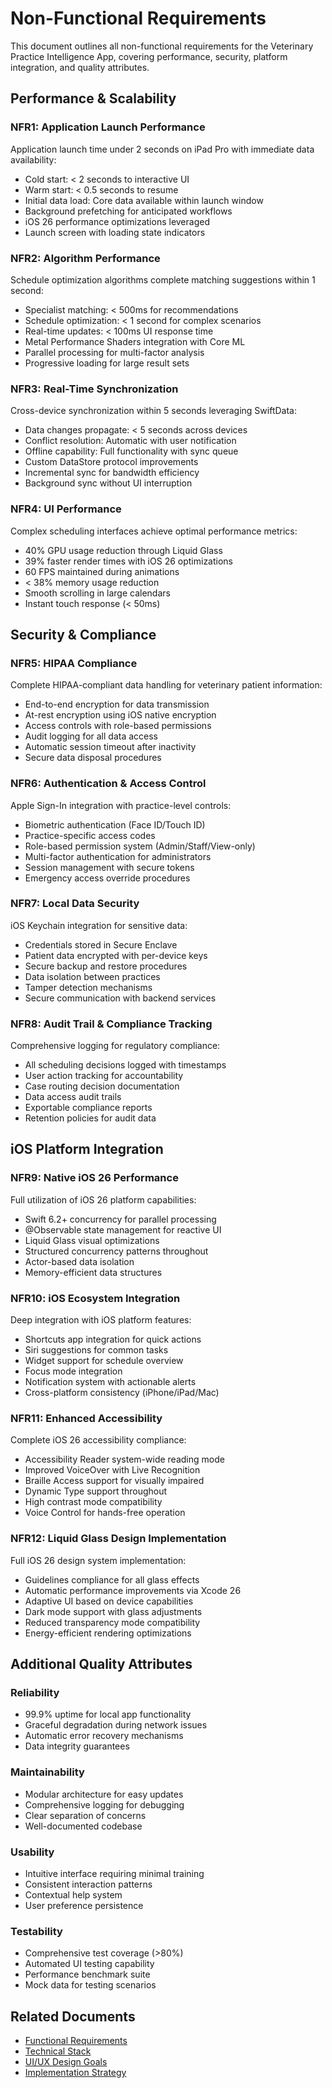 # Non-Functional Requirements

This document outlines all non-functional requirements for the Veterinary Practice Intelligence App, covering performance, security, platform integration, and quality attributes.

## Performance & Scalability

### NFR1: Application Launch Performance
Application launch time under 2 seconds on iPad Pro with immediate data availability:
- Cold start: < 2 seconds to interactive UI
- Warm start: < 0.5 seconds to resume
- Initial data load: Core data available within launch window
- Background prefetching for anticipated workflows
- iOS 26 performance optimizations leveraged
- Launch screen with loading state indicators

### NFR2: Algorithm Performance
Schedule optimization algorithms complete matching suggestions within 1 second:
- Specialist matching: < 500ms for recommendations
- Schedule optimization: < 1 second for complex scenarios
- Real-time updates: < 100ms UI response time
- Metal Performance Shaders integration with Core ML
- Parallel processing for multi-factor analysis
- Progressive loading for large result sets

### NFR3: Real-Time Synchronization
Cross-device synchronization within 5 seconds leveraging SwiftData:
- Data changes propagate: < 5 seconds across devices
- Conflict resolution: Automatic with user notification
- Offline capability: Full functionality with sync queue
- Custom DataStore protocol improvements
- Incremental sync for bandwidth efficiency
- Background sync without UI interruption

### NFR4: UI Performance
Complex scheduling interfaces achieve optimal performance metrics:
- 40% GPU usage reduction through Liquid Glass
- 39% faster render times with iOS 26 optimizations
- 60 FPS maintained during animations
- < 38% memory usage reduction
- Smooth scrolling in large calendars
- Instant touch response (< 50ms)

## Security & Compliance

### NFR5: HIPAA Compliance
Complete HIPAA-compliant data handling for veterinary patient information:
- End-to-end encryption for data transmission
- At-rest encryption using iOS native encryption
- Access controls with role-based permissions
- Audit logging for all data access
- Automatic session timeout after inactivity
- Secure data disposal procedures

### NFR6: Authentication & Access Control
Apple Sign-In integration with practice-level controls:
- Biometric authentication (Face ID/Touch ID)
- Practice-specific access codes
- Role-based permission system (Admin/Staff/View-only)
- Multi-factor authentication for administrators
- Session management with secure tokens
- Emergency access override procedures

### NFR7: Local Data Security
iOS Keychain integration for sensitive data:
- Credentials stored in Secure Enclave
- Patient data encrypted with per-device keys
- Secure backup and restore procedures
- Data isolation between practices
- Tamper detection mechanisms
- Secure communication with backend services

### NFR8: Audit Trail & Compliance Tracking
Comprehensive logging for regulatory compliance:
- All scheduling decisions logged with timestamps
- User action tracking for accountability
- Case routing decision documentation
- Data access audit trails
- Exportable compliance reports
- Retention policies for audit data

## iOS Platform Integration

### NFR9: Native iOS 26 Performance
Full utilization of iOS 26 platform capabilities:
- Swift 6.2+ concurrency for parallel processing
- @Observable state management for reactive UI
- Liquid Glass visual optimizations
- Structured concurrency patterns throughout
- Actor-based data isolation
- Memory-efficient data structures

### NFR10: iOS Ecosystem Integration
Deep integration with iOS platform features:
- Shortcuts app integration for quick actions
- Siri suggestions for common tasks
- Widget support for schedule overview
- Focus mode integration
- Notification system with actionable alerts
- Cross-platform consistency (iPhone/iPad/Mac)

### NFR11: Enhanced Accessibility
Complete iOS 26 accessibility compliance:
- Accessibility Reader system-wide reading mode
- Improved VoiceOver with Live Recognition
- Braille Access support for visually impaired
- Dynamic Type support throughout
- High contrast mode compatibility
- Voice Control for hands-free operation

### NFR12: Liquid Glass Design Implementation
Full iOS 26 design system implementation:
- Guidelines compliance for all glass effects
- Automatic performance improvements via Xcode 26
- Adaptive UI based on device capabilities
- Dark mode support with glass adjustments
- Reduced transparency mode compatibility
- Energy-efficient rendering optimizations

## Additional Quality Attributes

### Reliability
- 99.9% uptime for local app functionality
- Graceful degradation during network issues
- Automatic error recovery mechanisms
- Data integrity guarantees

### Maintainability
- Modular architecture for easy updates
- Comprehensive logging for debugging
- Clear separation of concerns
- Well-documented codebase

### Usability
- Intuitive interface requiring minimal training
- Consistent interaction patterns
- Contextual help system
- User preference persistence

### Testability
- Comprehensive test coverage (>80%)
- Automated UI testing capability
- Performance benchmark suite
- Mock data for testing scenarios

## Related Documents

- [Functional Requirements](requirements-functional.md)
- [Technical Stack](technical-stack.md)
- [UI/UX Design Goals](ui-ux-design.md)
- [Implementation Strategy](implementation-strategy.md)